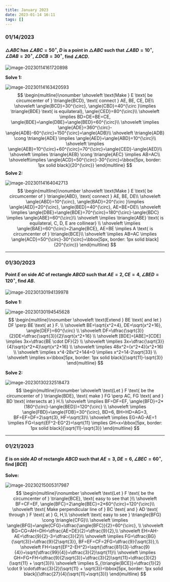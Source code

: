 ```yaml
---
title: January 2023
date: 2023-01-14 16:11
tags: []
---
```


### 01/14/2023

#### $\triangle{ABC}$ has $\angle{ABC}=50^{\circ}$, $D$ is a point in $\triangle{ABC}$ such that $\angle{ABD}=10^{\circ}, \angle{DAB}=20^{\circ}, \angle{DCB}=30^{\circ}$, find $\angle{ACD}$.

![image-20230114161720898](/assets/images/2023/image-20230114161720898.png)

**Solve 1:**

![image-20230114163420593](/assets/images/2023/image-20230114161807620.png)
$$
\begin{multline}\nonumber
\shoveleft \text{Make } E \text{ be circumcenter of } \triangle{BCD}, \text{ connect } AE, BE, CE, DE\\
\shoveleft \angle{BCD}=30^{\circ}, \angle{CBD}=40^{\circ }\implies \triangle{BDE} \text{ is equilateral}, \angle{CED}=80^{\circ}\\
\shoveleft \implies BD=DE=BE=CE, \angle{BDE}=\angle{DBE}=\angle{BED}=60^{\circ}\\
\shoveleft \implies \angle{ADE}=360^{\circ}-\angle{ADB}-60^{\circ}=150^{\circ}=\angle{ADB}\\
\shoveleft \triangle{ADB} \cong \triangle{ADE} \implies \angle{AED}=\angle{ABD}=10^{\circ}\\
\shoveleft \implies \angle{AEB}=10^{\circ}+60^{\circ}=70^{\circ}=\angle{CED}-\angle{AED}\\
\shoveleft \implies \triangle{AEB} \cong \triangle{AEC} \implies AB=AC\\
\shoveleft\implies \angle{ACD}=50^{\circ}-30^{\circ}=\bbox[5px, border: 1px solid black]{20^{\circ}}
\end{multline}
$$
**Solve 2:**

![image-20230114164042713](/assets/images/2023/image-20230114164042713.png)
$$
\begin{multline}\nonumber
\shoveleft \text{Make } E \text{ be circumcenter of } \triangle{ABD}, \text{ connect } AE, BE, DE\\
\shoveleft \angle{ABD}=10^{\circ}, \angle{BAD}=20^{\circ }\implies \angle{AED}=20^{\circ}, \angle{BED}=40^{\circ}, AE=BE=DE\\
\shoveleft \implies \angle{DBE}=\angle{BDE}=70^{\circ}=180^{\circ}-\angle{BDC} \implies \angle{ABE}=60^{\circ}\\
\shoveleft \implies \triangle{ABE} \text{ is equilateral, C, D, E are collinear} \\
\shoveleft \implies \angle{BAE}=60^{\circ}=2\angle{BCE}, AE=BE \implies A \text{ is circumcenter of } \triangle{BCE}\\
\shoveleft \implies AB=AC \implies \angle{ACD}=50^{\circ}-30^{\circ}=\bbox[5px, border: 1px solid black]{20^{\circ}}
\end{multline}
$$

---

### 01/30/2023

#### Point $E$ on side $AC$ of rectangle $ABCD$ such that $AE=2, CE=4, \angle{BED}=120^{\circ}$, find $AB$.

![image-20230130194139978](/assets/images/2023/image-20230130194139978.png)

**Solve 1:**

![image-20230130194545628](/assets/images/2023/image-20230130194545628.png)
$$
\begin{multline}\nonumber
\shoveleft \text{Extend } BE \text{ and let } DF \perp BE \text{ at } F. \\
\shoveleft BE=\sqrt{x^2+4}, DE=\sqrt{x^2+16}, \angle{DEF}=60^{\circ} \\
\shoveleft DF=\dfrac{\sqrt{3}}{2}DE=\dfrac{\sqrt{3}}{2}\sqrt{x^2+16} \\
\shoveleft [BDE]=[ABE]+[CDE] \implies 3x=\dfrac{BE \cdot DF}{2} \\
\shoveleft \implies 3x=\dfrac{\sqrt{3}}{4}\sqrt{x^2+4}\sqrt{x^2+16} \\
\shoveleft \implies 48x^2=(x^2+4)(x^2+16) \\
\shoveleft \implies x^4-28x^2+144=0 \implies x^2=14-2\sqrt{33} \\
\shoveleft \implies x=\bbox[5px, border: 1px solid black]{\sqrt{11}-\sqrt{3}}
\end{multline}
$$

**Solve 2:**

![image-20230130232518473](/assets/images/2023/image-20230130232518473.png)
$$
\begin{multline}\nonumber
\shoveleft \text{Let } F \text{ be the circumcenter of } \triangle{BDE}, \text{ make } FG \perp AC, FG \text{ and } BD \text{ intersects at } H.\\
\shoveleft \implies BF=DF=EF, \angle{BFD}=2*(180^{\circ}-\angle{BED})=120^{\circ} \\
\shoveleft \implies \angle{FBD}=\angle{FDB}=30^{\circ}, BD=6, BH=HD=AG=3, BF=EF=DF=2\sqrt{3}, HF=\sqrt{3}\\
\shoveleft \implies EG=AG-AE=1 \implies FG=\sqrt{EF^2-EG^2}=\sqrt{11} \implies GH=x=\bbox[5px, border: 1px solid black]{\sqrt{11}-\sqrt{3}}
\end{multline}
$$

---

### 01/21/2023

#### $E$ is on side $AD$ of rectangle $ABCD$ such that $AE=3, DE=6, \angle{BEC}=60^{\circ}$, find $[BCE]$

**Solve:**

![image-20230215005317987](/assets/images/2023/image-20230215005317987.png)
$$
\begin{multline}\nonumber
\shoveleft \text{Let } F \text{ be the circumcenter of } \triangle{BCE}, \text{ easy to see that }\\
\shoveleft BF=CF=EF, \angle{BFC}=2\angle{BEC}=2*60^{\circ}=120^{\circ}\\
\shoveleft \text{ Make perpendicular line of } BC \text{ and } AD \text{ through } F \text{ at } G, H,\\
\shoveleft \text{ easy to see } \triangle{BFG} \cong \triangle{CFG}\\
\shoveleft \implies \angle{BFG}=\angle{CFG}=\dfrac{\angle{BFC}}{2}=60^{\circ}, \\
\shoveleft BG=CG=AH=DH=\dfrac{AE+DE}{2}=\dfrac{9}{2},\\
\shoveleft EH=AH-AE=\dfrac{9}{2}-3=\dfrac{3}{2}\\
\shoveleft \implies FG=\dfrac{BG}{\sqrt{3}}=\dfrac{9}{2\sqrt{3}}, BF=EF=CF=2FG=\dfrac{9}{\sqrt{3}},\\ \shoveleft FH=\sqrt{EF^2-EH^2}=\sqrt{\dfrac{81}{3}-\dfrac{9}{4}}=\sqrt{\dfrac{99}{4}}=\dfrac{3}{2}\sqrt{11}\\
\shoveleft \implies GH=FG+FH=\dfrac{9}{2\sqrt{3}}+\dfrac{3}{2}\sqrt{11}=\dfrac{3}{2}(\sqrt{11} + \sqrt{3})\\
\shoveleft \implies S_{\triangle{BCE}}=\dfrac{1}{2} \cdot 9 \cdot\dfrac{3}{2}(\sqrt{11} + \sqrt{3})=\bbox[5px, border: 1px solid black]{\dfrac{27}{4}(\sqrt{11}+\sqrt{3})}
\end{multline}
$$
